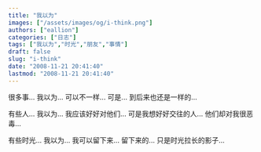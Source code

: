 ```yaml
---
title: "我以为"
images: ["/assets/images/og/i-think.png"]
authors: ["eallion"]
categories: ["日志"]
tags: ["我以为","时光","朋友","事情"]
draft: false
slug: "i-think"
date: "2008-11-21 20:41:40"
lastmod: "2008-11-21 20:41:40"
---
```


很多事...
我以为...
可以不一样...
可是...
到后来也还是一样的...

有些人...
我以为...
我应该好好对他们...
可是我想好好交往的人...
他们却对我很恶毒...

有些时光...
我以为...
我可以留下来...
留下来的...
只是时光拉长的影子...

